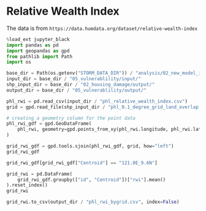 # Relative Wealth Index

The data is from `https://data.humdata.org/dataset/relative-wealth-index`

```python
%load_ext jupyter_black
import pandas as pd
import geopandas as gpd
from pathlib import Path
import os
```

```python
base_dir = Path(os.getenv("STORM_DATA_DIR")) / "analysis/02_new_model_input/"
input_dir = base_dir / "05_vulnerablility/input/"
shp_input_dir = base_dir / "02_housing_damage/output/"
output_dir = base_dir / "05_vulnerablility/output/"
```

```python
phl_rwi = pd.read_csv(input_dir / "phl_relative_wealth_index.csv")
grid = gpd.read_file(shp_input_dir / "phl_0.1_degree_grid_land_overlap.gpkg")
```

```python
# creating a geometry column for the point data
phl_rwi_gdf = gpd.GeoDataFrame(
    phl_rwi, geometry=gpd.points_from_xy(phl_rwi.longitude, phl_rwi.latitude)
)
```

```python
grid_rwi_gdf = gpd.tools.sjoin(phl_rwi_gdf, grid, how="left")
grid_rwi_gdf
```

```python
grid_rwi_gdf[grid_rwi_gdf["Centroid"] == "121.0E_9.6N"]
```

```python
grid_rwi = pd.DataFrame(
    grid_rwi_gdf.groupby(["id", "Centroid"])["rwi"].mean()
).reset_index()
grid_rwi
```

```python
grid_rwi.to_csv(output_dir / "phl_rwi_bygrid.csv", index=False)
```

